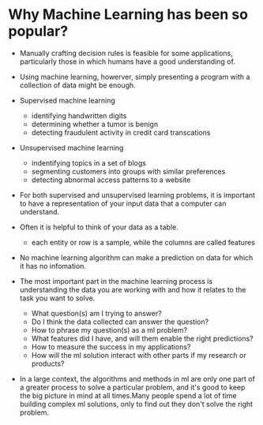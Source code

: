 # Why Machine Learning has been so popular?

* Manually crafting decision rules is feasible for some applications, particularly those in which humans have a good understanding of.
* Using machine learning, howerver, simply presenting a program with a collection of data might be enough.
* Supervised machine learning
    * identifying handwritten digits
    * determining whether a tumor is benign
    * detecting fraudulent activity in credit card transcations
* Unsupervised machine learning
    * indentifying topics in a set of blogs
    * segmenting customers into groups with similar preferences
    * detecting abnormal access patterns to a website
* For both supervised and unsupervised learning problems, it is important to have a representation of your input data that a computer can understand.
* Often it is helpful to think of your data as a table.
    * each entity or row is a sample, while the columns are called features
* No machine learning algorithm can make a prediction on data for which it has no infomation.

* The most important part in the machine learning process is understanding the data you are working with and how it relates to the task you want to solve.
    * What question(s) am I trying to answer?
    * Do I think the data collected can answer the question?
    * How to phrase my question(s) as a ml problem?
    * What features did I have, and will them enable the right predictions?
    * How to measure the success in my applications?
    * How will the ml solution interact with other parts if my research or products?
* In a large context, the algorithms and methods in ml are only one part of a greater process to solve a particular problem, and it's good to keep the big picture in mind at all times.Many people spend a lot of time building complex ml solutions, only to find out they don't solve the right problem.

